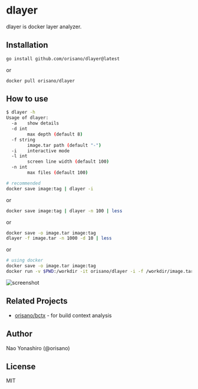 # dlayer
dlayer is docker layer analyzer.

## Installation
```bash
go install github.com/orisano/dlayer@latest
```
or
```
docker pull orisano/dlayer
```

## How to use
```bash
$ dlayer -h
Usage of dlayer:
  -a	show details
  -d int
    	max depth (default 8)
  -f string
    	image.tar path (default "-")
  -i	interactive mode
  -l int
    	screen line width (default 100)
  -n int
    	max files (default 100)
```

```bash
# recommended
docker save image:tag | dlayer -i
```
or
```bash 
docker save image:tag | dlayer -n 100 | less
```
or
```bash
docker save -o image.tar image:tag
dlayer -f image.tar -n 1000 -d 10 | less
```
or
```bash
# using docker
docker save -o image.tar image:tag
docker run -v $PWD:/workdir -it orisano/dlayer -i -f /workdir/image.tar
```

![screenshot](https://github.com/orisano/dlayer/raw/images/images/screenshot.png)

## Related Projects
* [orisano/bctx](https://github.com/orisano/bctx) - for build context analysis

## Author
Nao Yonashiro (@orisano)

## License
MIT
